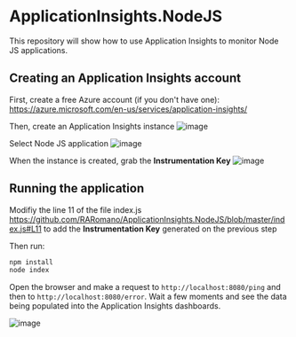 # ApplicationInsights.NodeJS
This repository will show how to use Application Insights to monitor Node JS applications.

## Creating an Application Insights account
First, create a free Azure account (if you don't have one): https://azure.microsoft.com/en-us/services/application-insights/

Then, create an Application Insights instance
![image](https://user-images.githubusercontent.com/12012898/32510162-ed7d000c-c3ef-11e7-8d7a-38d2c8815057.png)

Select Node JS application
![image](https://user-images.githubusercontent.com/12012898/32510197-fd42fc1c-c3ef-11e7-8ce1-b13f43c33638.png)

When the instance is created, grab the **Instrumentation Key**
![image](https://user-images.githubusercontent.com/12012898/32510238-27399076-c3f0-11e7-9ef3-8c45dcaeea63.png)

## Running the application
Modifiy the line 11 of the file index.js https://github.com/RARomano/ApplicationInsights.NodeJS/blob/master/index.js#L11 to add the **Instrumentation Key** generated on the previous step

Then run:

```bash
npm install
node index
```

Open the browser and make a request to `http://localhost:8080/ping` and then to `http://localhost:8080/error`. Wait a few moments and see the data being populated into the Application Insights dashboards.

![image](https://user-images.githubusercontent.com/12012898/32508881-090bf462-c3ec-11e7-9d8a-d514eb41b0a8.png)
